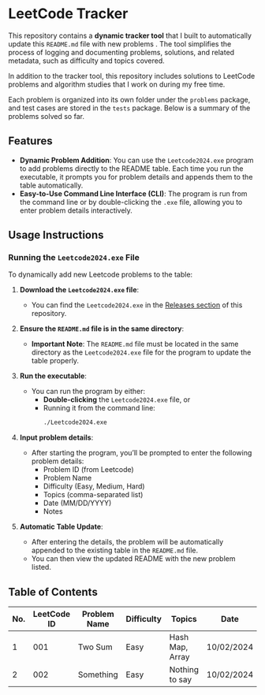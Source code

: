 # LeetCode Tracker

This repository contains a **dynamic tracker tool** that I built to automatically update this `README.md` file with new problems . The tool simplifies the process of logging and documenting problems, solutions, and related metadata, such as difficulty and topics covered.

In addition to the tracker tool, this repository includes solutions to LeetCode problems and algorithm studies that I work on during my free time. 

Each problem is organized into its own folder under the `problems` package, and test cases are stored in the `tests` package. Below is a summary of the problems solved so far.



## Features
- **Dynamic Problem Addition**: You can use the `Leetcode2024.exe` program to add problems directly to the README table. Each time you run the executable, it prompts you for problem details and appends them to the table automatically.
- **Easy-to-Use Command Line Interface (CLI)**: The program is run from the command line or by double-clicking the `.exe` file, allowing you to enter problem details interactively.

## Usage Instructions

### Running the `Leetcode2024.exe` File
To dynamically add new Leetcode problems to the table:
1. **Download the `Leetcode2024.exe` file**:
   - You can find the `Leetcode2024.exe` in the [Releases section](#) of this repository.

2. **Ensure the `README.md` file is in the same directory**:
   - **Important Note**: The `README.md` file must be located in the same directory as the `Leetcode2024.exe` file for the program to update the table properly.

3. **Run the executable**:
   - You can run the program by either:
      - **Double-clicking** the `Leetcode2024.exe` file, or
      - Running it from the command line:
        ```bash
        ./Leetcode2024.exe
        ```

4. **Input problem details**:
   - After starting the program, you’ll be prompted to enter the following problem details:
      - Problem ID (from Leetcode)
      - Problem Name
      - Difficulty (Easy, Medium, Hard)
      - Topics (comma-separated list)
      - Date (MM/DD/YYYY)
      - Notes

5. **Automatic Table Update**:
   - After entering the details, the problem will be automatically appended to the existing table in the `README.md` file.
   - You can then view the updated README with the new problem listed.


## Table of Contents
| No. | LeetCode ID | Problem Name       | Difficulty | Topics                | Date       | Notes                       |
|-----|-------------|--------------------|------------|-----------------------|------------|-----------------------------|
| 1   | 001         | Two Sum             | Easy      | Hash Map, Array       | 10/02/2024 | 😛                         |
| 2 | 002 | Something | Easy | Nothing to say | 10/02/2024 | Nothing to say |
